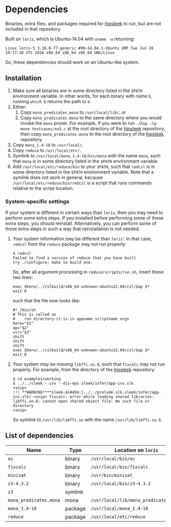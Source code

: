 # Dependencies
Binaries, extra files, and packages required for [hipsleek] to run, but are not included in that repository.

Built on `loris`, which is Ubuntu-14.04 with `uname -a` returning:
```
Linux loris-5 3.16.0-77-generic #99~14.04.1-Ubuntu SMP Tue Jun 28 19:17:10 UTC 2016 x86_64 x86_64 x86_64 GNU/Linux
```

So, these dependencies should work on an Ubuntu-like system.

## Installation
1. Make sure all binaries are in some directory listed in the `$PATH` environment variable. In other words, for each binary with name `b`, running `which b` returns the path to `b`.
1. Either:
   1. Copy `mona_predicates.mona` to `/usr/local/lib/`, or
   1. Copy `mona_predicates.mona` to the same directory where you would invoke the `mona` prover. For example, if you were to run `./hip -tp mona testcases/ex5.c` at the root directory of the [hipsleek] repository, then copy `mona_predicates.mona` to the root directory of the [hipsleek] repository.
1. Copy `mona_1.4-18` to `/usr/local/`.
1. Copy `reduce` to `/usr/local/etc/`.
1. Symlink to `/usr/local/mona_1.4-18/bin/mona` with the name `mona`, such that `mona` is in some directory listed in the `$PATH` environment variable.
1. Add `/usr/local/etc/reduce/bin` to your `$PATH`, such that `redcsl` is in some directory listed in the `$PATH` environment variable. Note that a symlink does not work in general, because `/usr/local/etc/reduce/bin/redcsl` is a script that runs commands relative to the script location.

### System-specific settings
If your system is different in certain ways than `loris`, then you may need to perform some extra steps. If you installed before performing some of these extra steps, you should reinstall. Alternatively, you can perform some of these extra steps in such a way that reinstallation is not needed.

1. Your system information may be different than `loris`'. In that case, `redcsl` from the `reduce` package may not run properly:
   ```
   $ redcsl
   Failed to find a version of reduce that you have built
   try ./configure; make to build one.
   ```
   So, after all argument processing in `reduce/scripts/run.sh`, insert these two lines:
   ```
   exec $here/../cslbuild/x86_64-unknown-ubuntu12.04/csl/$ap $*
   exit 0
   ```
   such that the file now looks like:
   ```
   #! /bin/sh
   # This is called as
   #    run directory-it-is-in appname scriptname args
   here="$1"
   ap="$2"
   scr="$3"
   shift
   shift
   shift
   exec $here/../cslbuild/x86_64-unknown-ubuntu12.04/csl/$ap $*
   exit 0
   ```
1. Your system may be missing `libffi.so.6`, such that `fixcalc` may not run properly. For example, from the directory of the [hipsleek] repository:
   ```
   $ cd examples/working
   $ ../../sleek --inv --dis-eps sleek/infer/app-inv.slk
   <snip>
   !!! **WARNING****sleek.ml#494:[../../prelude.slk,sleek/infer/app-inv.slk] <snip> fixcalc: error while loading shared libraries: libffi.so.6: cannot open shared object file: No such file or directory
   <snip>
   ```
   So symlink to `/usr/lib/libffi.so` with the name `/usr/lib/libffi.so.6`.

## List of dependencies
Name|Type|Location on `loris`
---|---|---
`oc`|binary|`/usr/local/bin/oc`
`fixcalc`|binary|`/usr/local/bin/fixcalc`
`minisat`|binary|`/usr/bin/minisat`
`z3-4.3.2`|binary|`/usr/local/bin/z3-4.3.2`
`z3`|symlink|
`mona_predicates.mona`|mona|`/usr/local/lib/mona_predicates.mona`
`mona_1.4-18`|package|`/usr/local/mona_1.4-18`
`reduce`|package|`/usr/local/etc/reduce`

[hipsleek]: https://github.com/hipsleek/hipsleek

